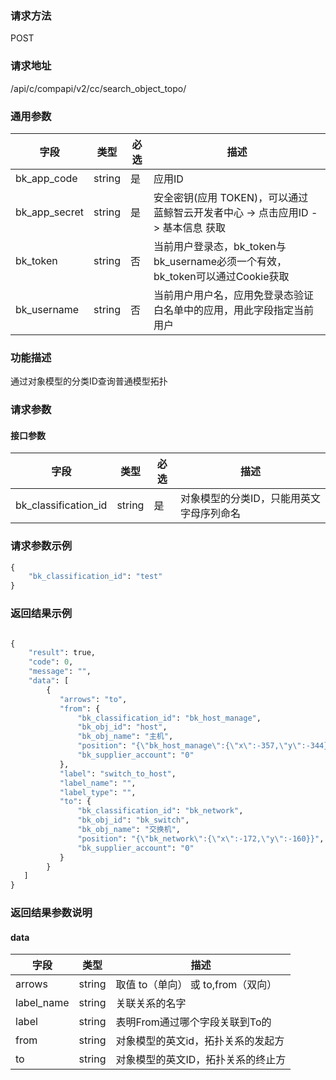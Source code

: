 
### 请求方法

POST


### 请求地址

/api/c/compapi/v2/cc/search_object_topo/


### 通用参数

| 字段 | 类型 | 必选 |  描述 |
|-----------|------------|--------|------------|
| bk_app_code  |  string    | 是 | 应用ID     |
| bk_app_secret|  string    | 是 | 安全密钥(应用 TOKEN)，可以通过 蓝鲸智云开发者中心 -> 点击应用ID -> 基本信息 获取 |
| bk_token     |  string    | 否 | 当前用户登录态，bk_token与bk_username必须一个有效，bk_token可以通过Cookie获取 |
| bk_username  |  string    | 否 | 当前用户用户名，应用免登录态验证白名单中的应用，用此字段指定当前用户 |


### 功能描述

通过对象模型的分类ID查询普通模型拓扑

### 请求参数



#### 接口参数

| 字段                  |  类型      | 必选   |  描述                                    |
|----------------------|------------|--------|------------------------------------------|
| bk_classification_id |string      |是      | 对象模型的分类ID，只能用英文字母序列命名 |


### 请求参数示例

```python
{
    "bk_classification_id": "test"
}
```

### 返回结果示例

```python

{
    "result": true,
    "code": 0,
    "message": "",
    "data": [
        {
           "arrows": "to",
           "from": {
               "bk_classification_id": "bk_host_manage",
               "bk_obj_id": "host",
               "bk_obj_name": "主机",
               "position": "{\"bk_host_manage\":{\"x\":-357,\"y\":-344},\"lhmtest\":{\"x\":163,\"y\":75}}",
               "bk_supplier_account": "0"
           },
           "label": "switch_to_host",
           "label_name": "",
           "label_type": "",
           "to": {
               "bk_classification_id": "bk_network",
               "bk_obj_id": "bk_switch",
               "bk_obj_name": "交换机",
               "position": "{\"bk_network\":{\"x\":-172,\"y\":-160}}",
               "bk_supplier_account": "0"
           }
        }
   ]
}
```

### 返回结果参数说明

#### data

| 字段       | 类型      | 描述                               |
|------------|-----------|------------------------------------|
| arrows     | string    | 取值 to（单向） 或 to,from（双向） |
| label_name | string    | 关联关系的名字                     |
| label      | string    | 表明From通过哪个字段关联到To的     |
| from       | string    | 对象模型的英文id，拓扑关系的发起方 |
| to         | string    | 对象模型的英文ID，拓扑关系的终止方 |